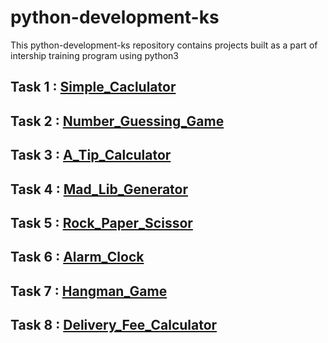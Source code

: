 # python-development-ks
This python-development-ks repository contains projects built as a part of intership training program using python3

## Task 1 : [Simple_Caclulator](simple_calculator/README.md)
## Task 2 : [Number_Guessing_Game](number_guess_game/README.md)
## Task 3 : [A_Tip_Calculator](a_tip_calculator/README.md)
## Task 4 : [Mad_Lib_Generator](mad_libs_generator/README.md)
## Task 5 : [Rock_Paper_Scissor](https://github.com/nazneenprojects/python-development-ks/tree/master/rock_paper_scissors#readme)
## Task 6 : [Alarm_Clock](https://github.com/nazneenprojects/python-development-ks/tree/master/alarm_clock#readme)
## Task 7 : [Hangman_Game](https://github.com/nazneenprojects/python-development-ks/blob/master/hangman_game/README.md)
## Task 8 : [Delivery_Fee_Calculator](https://github.com/nazneenprojects/python-development-ks/tree/master/delivery_fee_calculator#readme)
